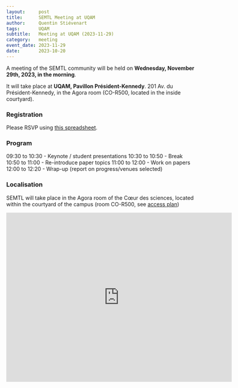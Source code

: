 ```yaml
---
layout:     post
title:      SEMTL Meeting at UQAM
author:     Quentin Stiévenart
tags: 		UQAM
subtitle:  	Meeting at UQAM (2023-11-29)
category:   meeting
event_date: 2023-11-29
date:       2023-10-20
---
```


A meeting of the SEMTL community will be held on **Wednesday, November 29th, 2023, in the morning**. 

It will take place at **UQAM, Pavillon Président-Kennedy**. 201 Av. du Président-Kennedy, in the Agora room (CO-R500, located in the inside courtyard).


### Registration

Please RSVP using [this spreadsheet](https://docs.google.com/spreadsheets/d/1fG5uRQbvPufsGLUAnelnuzTSneUVe6L1RDAD7ZTWeIE/edit?usp=sharing).

### Program

09:30 to 10:30 - Keynote / student presentations
10:30 to 10:50 - Break
10:50 to 11:00 - Re-introduce paper topics
11:00 to 12:00 - Work on papers
12:00 to 12:20 - Wrap-up (report on progress/venues selected)

### Localisation

SEMTL will take place in the Agora room of the Cœur des sciences, located within the courtyard of the campus (room CO-R500, see [access plan](https://coeurdessciences.uqam.ca/upload/files/Acces_2019V2.pdf))

<iframe src="https://www.google.com/maps/embed?pb=!1m18!1m12!1m3!1d539.0086130271673!2d-73.56918846416764!3d45.50946524975104!2m3!1f0!2f0!3f0!3m2!1i1024!2i768!4f13.1!3m3!1m2!1s0x4cc91a4ea071458b%3A0x46ebaae3c85efeb0!2sCoeur%20des%20sciences!5e0!3m2!1sen!2sca!4v1698240717294!5m2!1sen!2sca" width="600" height="450" style="border:0;" allowfullscreen="" loading="lazy" referrerpolicy="no-referrer-when-downgrade"></iframe>
